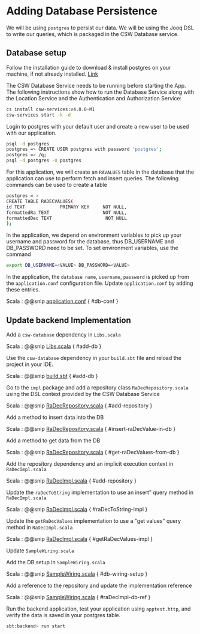 # Adding Database Persistence

We will be using `postgres` to persist our data. We will be using the Jooq DSL to write our queries, 
which is packaged in the CSW Database service.

## Database setup

Follow the installation guide to download & install postgres on your machine, if not already installed.
[Link](https://www.postgresql.org/download/)

The CSW Database Service needs to be running before starting the App.
The following instructions show how to run the Database Service along with the Location Service and the Authentication and Authorization Service:

```bash
cs install csw-services:v4.0.0-M1
csw-services start -k -d
```

Login to postgres with your default user and create a new user to be used with our application.

```bash
psql -d postgres
postgres => CREATE USER postgres with password 'postgres';
postgres => /q;
psql -d postgres -U postgres
```

For this application, we will create an `RAVALUES` table in the database that the application can use to perform fetch and insert queries.
The following commands can be used to create a table

```bash
postgres = >
CREATE TABLE RADECVALUES(
id TEXT             PRIMARY KEY     NOT NULL,
formattedRa TEXT                    NOT NULL,
formattedDec TEXT                    NOT NULL
);
```

In the application, we depend on environment variables to pick up your username and password for the database, thus DB_USERNAME and DB_PASSWORD need to be set.
To set environment variables, use the command

```bash
export DB_USERNAME=<VALUE> DB_PASSWORD=<VALUE>
```

In the application, the `database name`, `username`, `password` is picked up from the `application.conf` configuration file.
Update `application.conf` by adding these entries.

Scala
: @@snip [application.conf](../../../../backend/src/main/resources/application.conf) { #db-conf }

## Update backend Implementation

Add a `csw-database` dependency in `Libs.scala`

Scala
: @@snip [Libs.scala](../../../../backend/project/Libs.scala) { #add-db }

Use the `csw-database` dependency in your `build.sbt` file and reload the project in your IDE.

Scala
: @@snip [build.sbt](../../../../backend/build.sbt) { #add-db }

Go to the `impl` package and add a repository class `RaDecRepository.scala` using the DSL context provided by the CSW Database Service

Scala
: @@snip [RaDecRepository.scala](../../../../backend/src/main/scala/org/tmt/sample/impl/db/RaDecRepository.scala) { #add-repository }

Add a method to insert data into the DB

Scala
: @@snip [RaDecRepository.scala](../../../../backend/src/main/scala/org/tmt/sample/impl/db/RaDecRepository.scala) { #insert-raDecValue-in-db }

Add a method to get data from the DB

Scala
: @@snip [RaDecRepository.scala](../../../../backend/src/main/scala/org/tmt/sample/impl/db/RaDecRepository.scala) { #get-raDecValues-from-db }

Add the repository dependency and an implicit execution context in `RaDecImpl.scala`

Scala
: @@snip [RaDecImpl.scala](../../../../backend/src/main/scala/org/tmt/sample/impl/db/RaDecImpl.scala) { #add-repository  }

Update the `raDecToString` implementation to use an insert" query method in `RaDecImpl.scala`

Scala
: @@snip [RaDecImpl.scala](../../../../backend/src/main/scala/org/tmt/sample/impl/db/RaDecImpl.scala) { #raDecToString-impl }

Update the `getRaDecValues` implementation to use a "get values" query method in `RaDecImpl.scala`

Scala
: @@snip [RaDecImpl.scala](../../../../backend/src/main/scala/org/tmt/sample/impl/db/RaDecImpl.scala) { #getRaDecValues-impl }

Update `SampleWiring.scala`

Add the DB setup in `SampleWiring.scala`

Scala
: @@snip [SampleWiring.scala](../../../../backend/src/main/scala/org/tmt/sample/impl/db/SampleWiring.scala) { #db-wiring-setup }

Add a reference to the repository and update the implementation reference

Scala
: @@snip [SampleWiring.scala](../../../../backend/src/main/scala/org/tmt/sample/impl/db/SampleWiring.scala) { #raDecImpl-db-ref }

Run the backend application, test your application using `apptest.http`, and verify the data is saved in your postgres table.

```bash
sbt:backend> run start
```
